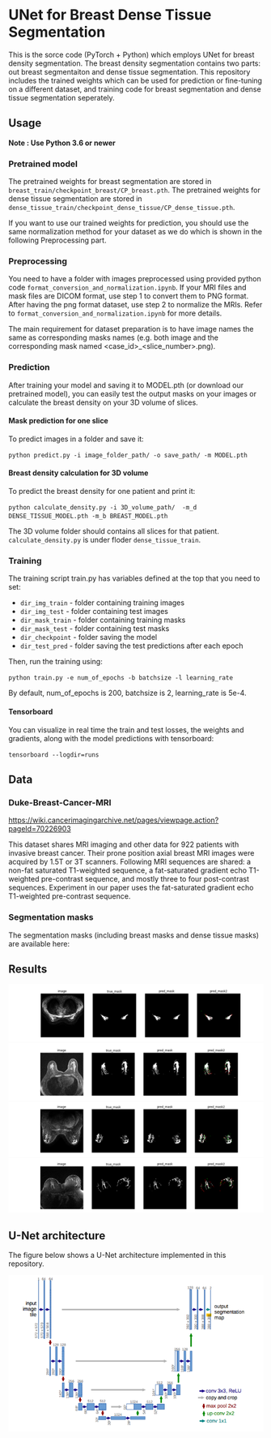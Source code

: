# UNet for Breast Dense Tissue Segmentation

This is the sorce code (PyTorch + Python) which employs UNet for breast density segmentation.
The breast density segmentation contains two parts: out breast segmentaiton and dense tissue segmentation.
This repository includes the trained weights which can be used for prediction or fine-tuning on a different dataset, and training code for breast segmentation and dense tissue segmentation seperately.

## Usage
**Note : Use Python 3.6 or newer**
### Pretrained model
The pretrained weights for breast segmentation are stored in `breast_train/checkpoint_breast/CP_breast.pth`.
The pretrained weights for dense tissue segmentation are stored in `dense_tissue_train/checkpoint_dense_tissue/CP_dense_tissue.pth`.

If you want to use our trained weights for prediction, you should use the same normalization method for your dataset as we do which is shown in the following Preprocessing part. 

### Preprocessing
You need to have a folder with images preprocessed using provided python code `format_conversion_and_normalization.ipynb`. 
If your MRI files and mask files are DICOM format, use step 1 to convert them to PNG format.
After having the png format dataset, use step 2 to normalize the MRIs. 
Refer to `format_conversion_and_normalization.ipynb` for more details. 

The main requirement for dataset preparation is to have image names the same as corresponding masks names (e.g. both image and the corresponding mask named <case_id>_<slice_number>.png).

### Prediction
After training your model and saving it to MODEL.pth (or download our pretrained model), you can easily test the output masks on your images or calculate the breast density on your 3D volume of slices.

#### Mask prediction for one slice
To predict images in a folder and save it:

`python predict.py -i image_folder_path/ -o save_path/ -m MODEL.pth`

#### Breast density calculation for 3D volume
To predict the breast density for one patient and print it:

`python calculate_density.py -i 3D_volume_path/  -m_d DENSE_TISSUE_MODEL.pth -m_b BREAST_MODEL.pth`

The 3D volume folder should contains all slices for that patient.
`calculate_density.py` is under floder `dense_tissue_train`.


### Training
The training script train.py has variables defined at the top that you need to set:

- `dir_img_train` - folder containing training images
- `dir_img_test` - folder containing test images
- `dir_mask_train` - folder containing training masks
- `dir_mask_test` - folder containing test masks
- `dir_checkpoint` - folder saving the model
- `dir_test_pred` - folder saving the test predictions after each epoch

Then, run the training using:

`python train.py -e num_of_epochs -b batchsize -l learning_rate`

By default, num_of_epochs is 200, batchsize is 2, learning_rate is 5e-4.

#### Tensorboard
You can visualize in real time the train and test losses, the weights and gradients, along with the model predictions with tensorboard:

`tensorboard --logdir=runs`

## Data
### Duke-Breast-Cancer-MRI
https://wiki.cancerimagingarchive.net/pages/viewpage.action?pageId=70226903

This dataset shares MRI imaging and other data for 922 patients with invasive breast cancer. Their prone position axial breast MRI images were acquired by 1.5T or 3T scanners. Following MRI sequences are shared: a non-fat saturated T1-weighted sequence, a fat-saturated gradient echo T1-weighted pre-contrast sequence, and mostly three to four post-contrast sequences. Experiment in our paper uses the fat-saturated gradient echo T1-weighted pre-contrast sequence.

### Segmentation masks
The segmentation masks (including breast masks and dense tissue masks) are available here:

## Results
![dense_1](Breast_MRI_187_pre_081.png)
![dense_2](Breast_MRI_231_pre_076.png)
![dense_3](Breast_MRI_503_pre_105.png)
![dense_4](Breast_MRI_629_pre_100.png)

## U-Net architecture

The figure below shows a U-Net architecture implemented in this repository.

![unet](UNet.png)
